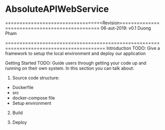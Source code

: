 # AbsoluteAPIWebService
==================================Revision===============================================
06-aut-2019: v0.1 Duong Pham

=========================================================================================
Introduction
TODO: Give a framework to setup the local environment and deploy our application

Getting Started
TODO: Guide users through getting your code up and running on their own system. In this section you can talk about:
1. Source code structure:
- Dockerfile
- src
- docker-compose file
- Setup environment

2. Build

3. Deploy





